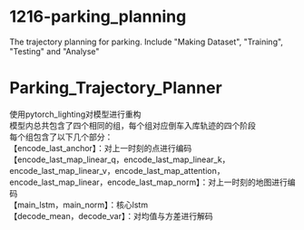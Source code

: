 # 1216-parking_planning
The trajectory planning for parking. Include "Making Dataset", "Training", "Testing" and "Analyse"

# Parking_Trajectory_Planner
使用pytorch_lighting对模型进行重构  
模型内总共包含了四个相同的组，每个组对应倒车入库轨迹的四个阶段  
每个组包含了以下几个部分：  
【encode_last_anchor】：对上一时刻的点进行编码  
【encode_last_map_linear_q，encode_last_map_linear_k，encode_last_map_linear_v，encode_last_map_attention，encode_last_map_linear，encode_last_map_norm】：对上一时刻的地图进行编码  
【main_lstm，main_norm】：核心lstm  
【decode_mean，decode_var】：对均值与方差进行解码
